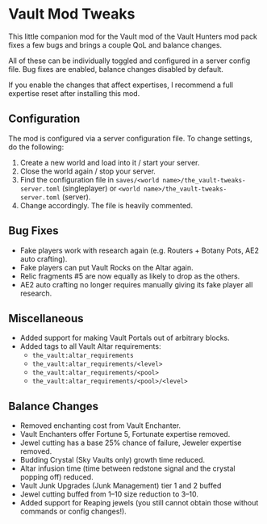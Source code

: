 # Vault Mod Tweaks

This little companion mod for the Vault mod of the Vault Hunters mod pack fixes a few bugs and brings a couple QoL and balance changes.

All of these can be individually toggled and configured in a server config file. Bug fixes are enabled, balance changes disabled by default.

If you enable the changes that affect expertises, I recommend a full expertise reset after installing this mod.

## Configuration

The mod is configured via a server configuration file. To change settings, do the following:

1. Create a new world and load into it / start your server.
2. Close the world again / stop your server.
3. Find the configuration file in `saves/<world name>/the_vault-tweaks-server.toml` (singleplayer) or `<world name>/the_vault-tweaks-server.toml` (server).
4. Change accordingly. The file is heavily commented.

## Bug Fixes

* Fake players work with research again (e.g. Routers + Botany Pots, AE2 auto crafting).
* Fake players can put Vault Rocks on the Altar again.
* Relic fragments \#5 are now equally as likely to drop as the others.
* AE2 auto crafting no longer requires manually giving its fake player all research.

## Miscellaneous

* Added support for making Vault Portals out of arbitrary blocks.
* Added tags to all Vault Altar requirements:
  * `the_vault:altar_requirements`
  * `the_vault:altar_requirements/<level>`
  * `the_vault:altar_requirements/<pool>`
  * `the_vault:altar_requirements/<pool>/<level>`

## Balance Changes

* Removed enchanting cost from Vault Enchanter.
* Vault Enchanters offer Fortune 5, Fortunate expertise removed.
* Jewel cutting has a base 25% chance of failure, Jeweler expertise removed.
* Budding Crystal (Sky Vaults only) growth time reduced.
* Altar infusion time (time between redstone signal and the crystal popping off) reduced.
* Vault Junk Upgrades (Junk Management) tier 1 and 2 buffed
* Jewel cutting buffed from 1–10 size reduction to 3–10.
* Added support for Reaping jewels (you still cannot obtain those without commands or config changes!).
